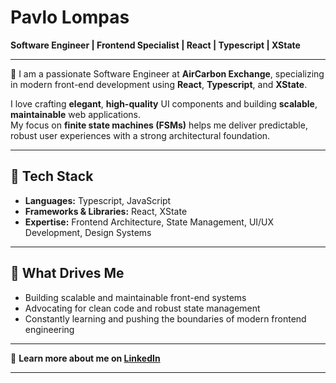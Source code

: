 # Pavlo Lompas

**Software Engineer | Frontend Specialist | React | Typescript | XState**

---

🌟 I am a passionate Software Engineer at **AirCarbon Exchange**, specializing in modern front-end development using **React**, **Typescript**, and **XState**.

I love crafting **elegant**, **high-quality** UI components and building **scalable**, **maintainable** web applications.  
My focus on **finite state machines (FSMs)** helps me deliver predictable, robust user experiences with a strong architectural foundation.

---

## 🚀 Tech Stack
- **Languages:** Typescript, JavaScript
- **Frameworks & Libraries:** React, XState
- **Expertise:** Frontend Architecture, State Management, UI/UX Development, Design Systems

---

## 🎯 What Drives Me
- Building scalable and maintainable front-end systems
- Advocating for clean code and robust state management
- Constantly learning and pushing the boundaries of modern frontend engineering

---

📎 **Learn more about me on [LinkedIn](https://www.linkedin.com/in/paul-lompas/)**  

---

